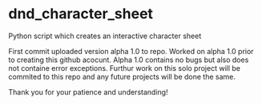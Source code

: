 # dnd_character_sheet
Python script which creates an interactive character sheet

First commit uploaded version alpha 1.0 to repo.
Worked on alpha 1.0 prior to creating this github acocunt.  Alpha 1.0 contains no bugs but also does not containe error exceptions.
Furthur work on this solo project will be commited to this repo and any future projects will be done the same.

Thank you for your patience and understanding!

